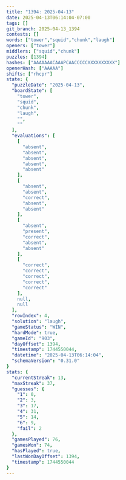 ```yaml
---
title: "1394: 2025-04-13"
date: 2025-04-13T06:14:04-07:00
tags: []
git_branch: 2025-04-13_1394
contests: []
words: ["tower","squid","chunk","laugh"]
openers: ["tower"]
middlers: ["squid","chunk"]
puzzles: [1394]
hashes: ["AAAAAAACAAAPCAACCCCCXXXXXXXXXX"]
openerHash: ["AAAAA"]
shifts: ["rhcpr"]
state: {
  "puzzleDate": "2025-04-13",
  "boardState": [
    "tower",
    "squid",
    "chunk",
    "laugh",
    "",
    ""
  ],
  "evaluations": [
    [
      "absent",
      "absent",
      "absent",
      "absent",
      "absent"
    ],
    [
      "absent",
      "absent",
      "correct",
      "absent",
      "absent"
    ],
    [
      "absent",
      "present",
      "correct",
      "absent",
      "absent"
    ],
    [
      "correct",
      "correct",
      "correct",
      "correct",
      "correct"
    ],
    null,
    null
  ],
  "rowIndex": 4,
  "solution": "laugh",
  "gameStatus": "WIN",
  "hardMode": true,
  "gameId": "903",
  "dayOffset": 1394,
  "timestamp": 1744550044,
  "datetime": "2025-04-13T06:14:04",
  "schemaVersion": "0.31.0"
}
stats: {
  "currentStreak": 13,
  "maxStreak": 37,
  "guesses": {
    "1": 0,
    "2": 3,
    "3": 17,
    "4": 31,
    "5": 14,
    "6": 9,
    "fail": 2
  },
  "gamesPlayed": 76,
  "gamesWon": 74,
  "hasPlayed": true,
  "lastWonDayOffset": 1394,
  "timestamp": 1744550044
}
---
```

<!-- more -->
